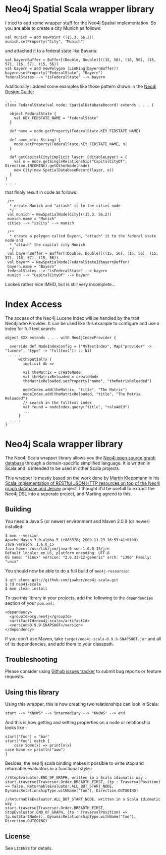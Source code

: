Neo4j Spatial Scala wrapper library
=======================

I tried to add some wrapper stuff for the Neo4j Spatial implementation. 
So you are able to create a city Munich as follows:

    val munich = add newPoint ((15.3, 56.2))
    munich.setProperty("City", "Munich")

and attached it to a federal state like Bavaria:

    val bayernBuffer = Buffer[(Double, Double)]((15, 56), (16, 56), (15, 57), (16, 57), (15, 56))
    val bayern = add newPolygon (LinRing(bayernBuffer))
    bayern.setProperty("FederalState", "Bayern")
    federalStates --> "isFederalState" --> bayern

Additionally I added some examples like those pattern shown in the [Neo4j Design Guide](http://wiki.neo4j.org/content/Design_Guide):

    . . .
	class FedaralState(val node: SpatialDatabaseRecord) extends . . . {

	  object FedaralState {
	    val KEY_FEDSTATE_NAME = "federalState"
	  }

	  def name = node.getProperty(FedaralState.KEY_FEDSTATE_NAME)

	  def name_=(n: String) {
	    node.setProperty(FedaralState.KEY_FEDSTATE_NAME, n)
	  }

	  def getCapitalCity(implicit layer: EditableLayer) = {
	    val o = node.getSingleRelationship("CapitalCityOf", Direction.INCOMING).getOtherNode(node)
	    new City(new SpatialDatabaseRecord(layer, o))
	  }
	}
	. . .
	
that finaly result in code as follows:

     /**
      * create Munich and "attach" it to the cities node
      */
     val munich = NewSpatialNode[City]((15.3, 56.2))
     munich.name = "Munich"
     cities --> "isCity" --> munich

     /**
      * create a polygon called Bayern, "attach" it to the federal state node and
      * "attach" the capital city Munich
      */
     val bayernBuffer = Buffer[(Double, Double)]((15, 56), (16, 56), (15, 57), (16, 57), (15, 56))
     val bayern = NewSpatialNode[FedaralState](bayernBuffer)
     bayern.name = "Bayern"
     federalStates --> "isFederalState" --> bayern
     munich --> "CapitalCityOf" --> bayern
	
Lookes rather nice IMHO, but is still very incomplete...

Index Access
============

The access of the Neo4j Lucene Index will be handled by the trait Neo4jIndexProvider. 
It can be used like this example to configure and use a index for full text search:

	object XXX extends . . . with Neo4jIndexProvider {
		
	  override def NodeIndexConfig = ("MyTestIndex", Map("provider" -> "lucene", "type" -> "fulltext")) :: Nil
	  . . .
	      withSpatialTx {
	        implicit db =>

	        val theMatrix = createNode
	        val theMatrixReloaded = createNode
	        theMatrixReloaded.setProperty("name", "theMatrixReloaded")

	        nodeIndex.add(theMatrix, "title", "The Matrix")
	        nodeIndex.add(theMatrixReloaded, "title", "The Matrix Reloaded")
	        // search in the fulltext index
	        val found = nodeIndex.query("title", "reloAdEd")
	        ...
	      }
	  . . .
	}

Neo4j Scala wrapper library
=======================

The Neo4j Scala wrapper library allows you the [Neo4j open source graph database](http://neo4j.org/) through a
domain-specific simplified language. It is written in Scala and is intended
to be used in other Scala projects.

This wrapper is mostly based on the work done by [Martin Kleppmann](http://twitter.com/martinkl) in his [Scala implementation of RESTful JSON HTTP resources on top of the Neo4j graph database and Jersey](http://github.com/ept/neo4j-resources) project. I thought it'd be usefull to extract the Neo4j DSL into a seperate project, and Marting agreed to this.


Building
--------

You need a Java 5 (or newer) environment and Maven 2.0.9 (or newer) installed:

    $ mvn --version
    Apache Maven 3.0-alpha-5 (r883378; 2009-11-23 16:53:41+0100)
    Java version: 1.6.0_15
    Java home: /usr/lib/jvm/java-6-sun-1.6.0.15/jre
    Default locale: en_US, platform encoding: UTF-8
    OS name: "linux" version: "2.6.31-12-generic" arch: "i386" Family: "unix"

You should now be able to do a full build of `neo4j-resources`:

    $ git clone git://github.com/jawher/neo4j-scala.git
    $ cd neo4j-scala
    $ mvn clean install

To use this library in your projects, add the following to the `dependencies` section of your
`pom.xml`:

    <dependency>
      <groupId>org.neo4j</groupId>
      <artifactId>neo4j-scala</artifactId>
      <version>0.9.9-SNAPSHOT</version>
    </dependency>

If you don't use Maven, take `target/neo4j-scala-0.9.9-SNAPSHOT.jar` and all of its dependencies, and add them to your classpath.


Troubleshooting
---------------

Please consider using [Github issues tracker](http://github.com/jawher/neo4j-scala/issues) to submit bug reports or feature requests.


Using this library
------------------

Using this wrapper, this is how creating two relationships can look in Scala:

    start --> "KNOWS" --> intermediary --> "KNOWS" --> end

And this is how getting and setting properties on a node or relationship looks like :

    start("foo") = "bar"
    start("foo") match {
    	case Some(x) => println(x)
	case None => println("aww")
    }

Besides, the neo4j scala binding makes it possible to write stop and returnable evaluators in a functional style :

    //StopEvaluator.END_OF_GRAPH, written in a Scala idiomatic way :
    start.traverse(Traverser.Order.BREADTH_FIRST, (tp : TraversalPosition) => false, ReturnableEvaluator.ALL_BUT_START_NODE, DynamicRelationshipType.withName("foo"), Direction.OUTGOING)
    
    //ReturnableEvaluator.ALL_BUT_START_NODE, written in a Scala idiomatic way :
    start.traverse(Traverser.Order.BREADTH_FIRST, StopEvaluator.END_OF_GRAPH, (tp : TraversalPosition) => tp.notStartNode(), DynamicRelationshipType.withName("foo"), Direction.OUTGOING)


License
-------

See `LICENSE` for details.

